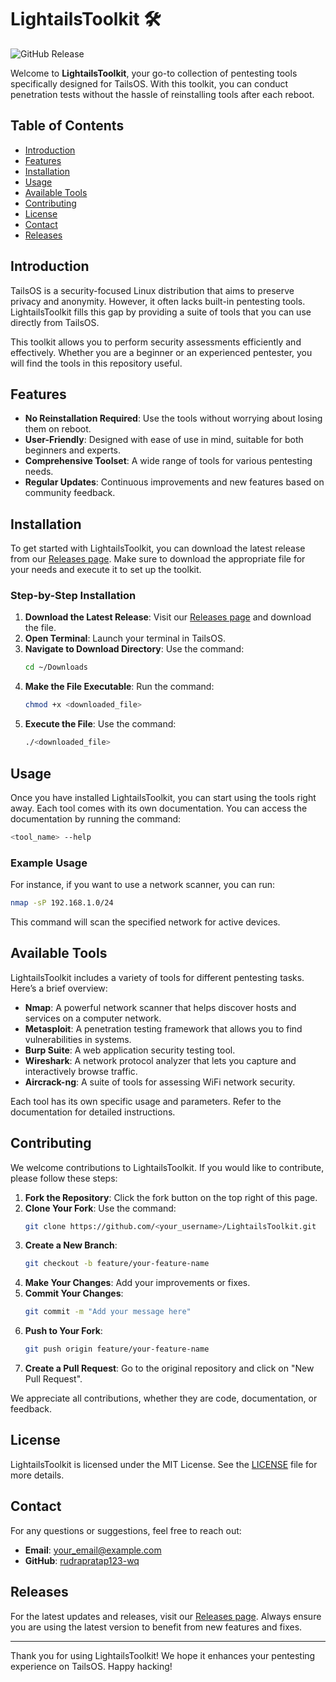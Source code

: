 # LightailsToolkit 🛠️

![GitHub Release](https://img.shields.io/github/v/release/rudrapratap123-wq/LightailsToolkit?style=flat-square)

Welcome to **LightailsToolkit**, your go-to collection of pentesting tools specifically designed for TailsOS. With this toolkit, you can conduct penetration tests without the hassle of reinstalling tools after each reboot. 

## Table of Contents

- [Introduction](#introduction)
- [Features](#features)
- [Installation](#installation)
- [Usage](#usage)
- [Available Tools](#available-tools)
- [Contributing](#contributing)
- [License](#license)
- [Contact](#contact)
- [Releases](#releases)

## Introduction

TailsOS is a security-focused Linux distribution that aims to preserve privacy and anonymity. However, it often lacks built-in pentesting tools. LightailsToolkit fills this gap by providing a suite of tools that you can use directly from TailsOS. 

This toolkit allows you to perform security assessments efficiently and effectively. Whether you are a beginner or an experienced pentester, you will find the tools in this repository useful.

## Features

- **No Reinstallation Required**: Use the tools without worrying about losing them on reboot.
- **User-Friendly**: Designed with ease of use in mind, suitable for both beginners and experts.
- **Comprehensive Toolset**: A wide range of tools for various pentesting needs.
- **Regular Updates**: Continuous improvements and new features based on community feedback.

## Installation

To get started with LightailsToolkit, you can download the latest release from our [Releases page](https://github.com/rudrapratap123-wq/LightailsToolkit/releases). Make sure to download the appropriate file for your needs and execute it to set up the toolkit.

### Step-by-Step Installation

1. **Download the Latest Release**: Visit our [Releases page](https://github.com/rudrapratap123-wq/LightailsToolkit/releases) and download the file.
2. **Open Terminal**: Launch your terminal in TailsOS.
3. **Navigate to Download Directory**: Use the command:
   ```bash
   cd ~/Downloads
   ```
4. **Make the File Executable**: Run the command:
   ```bash
   chmod +x <downloaded_file>
   ```
5. **Execute the File**: Use the command:
   ```bash
   ./<downloaded_file>
   ```

## Usage

Once you have installed LightailsToolkit, you can start using the tools right away. Each tool comes with its own documentation. You can access the documentation by running the command:
```bash
<tool_name> --help
```

### Example Usage

For instance, if you want to use a network scanner, you can run:
```bash
nmap -sP 192.168.1.0/24
```

This command will scan the specified network for active devices.

## Available Tools

LightailsToolkit includes a variety of tools for different pentesting tasks. Here’s a brief overview:

- **Nmap**: A powerful network scanner that helps discover hosts and services on a computer network.
- **Metasploit**: A penetration testing framework that allows you to find vulnerabilities in systems.
- **Burp Suite**: A web application security testing tool.
- **Wireshark**: A network protocol analyzer that lets you capture and interactively browse traffic.
- **Aircrack-ng**: A suite of tools for assessing WiFi network security.

Each tool has its own specific usage and parameters. Refer to the documentation for detailed instructions.

## Contributing

We welcome contributions to LightailsToolkit. If you would like to contribute, please follow these steps:

1. **Fork the Repository**: Click the fork button on the top right of this page.
2. **Clone Your Fork**: Use the command:
   ```bash
   git clone https://github.com/<your_username>/LightailsToolkit.git
   ```
3. **Create a New Branch**: 
   ```bash
   git checkout -b feature/your-feature-name
   ```
4. **Make Your Changes**: Add your improvements or fixes.
5. **Commit Your Changes**: 
   ```bash
   git commit -m "Add your message here"
   ```
6. **Push to Your Fork**: 
   ```bash
   git push origin feature/your-feature-name
   ```
7. **Create a Pull Request**: Go to the original repository and click on "New Pull Request".

We appreciate all contributions, whether they are code, documentation, or feedback.

## License

LightailsToolkit is licensed under the MIT License. See the [LICENSE](LICENSE) file for more details.

## Contact

For any questions or suggestions, feel free to reach out:

- **Email**: [your_email@example.com](mailto:your_email@example.com)
- **GitHub**: [rudrapratap123-wq](https://github.com/rudrapratap123-wq)

## Releases

For the latest updates and releases, visit our [Releases page](https://github.com/rudrapratap123-wq/LightailsToolkit/releases). Always ensure you are using the latest version to benefit from new features and fixes.

---

Thank you for using LightailsToolkit! We hope it enhances your pentesting experience on TailsOS. Happy hacking!